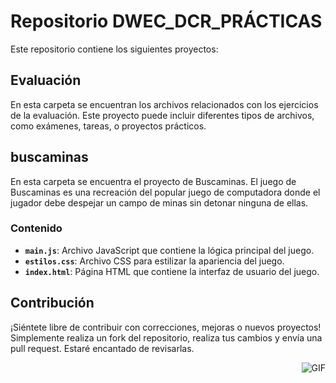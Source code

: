 # Repositorio DWEC_DCR_PRÁCTICAS

Este repositorio contiene los siguientes proyectos:

## Evaluación

En esta carpeta se encuentran los archivos relacionados con los ejercicios de la evaluación. Este proyecto puede incluir diferentes tipos de archivos, como exámenes, tareas, o proyectos prácticos.
## buscaminas

En esta carpeta se encuentra el proyecto de Buscaminas. El juego de Buscaminas es una recreación del popular juego de computadora donde el jugador debe despejar un campo de minas sin detonar ninguna de ellas.

### Contenido

- **`main.js`**: Archivo JavaScript que contiene la lógica principal del juego.
- **`estilos.css`**: Archivo CSS para estilizar la apariencia del juego.
- **`index.html`**: Página HTML que contiene la interfaz de usuario del juego.

## Contribución

¡Siéntete libre de contribuir con correcciones, mejoras o nuevos proyectos! Simplemente realiza un fork del repositorio, realiza tus cambios y envía una pull request. Estaré encantado de revisarlas.

<img align="right" alt="GIF" src="https://media.giphy.com/media/iIqmM5tTjmpOB9mpbn/giphy.gif" />

